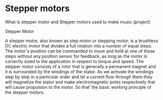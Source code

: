 # Stepper motors
 What is stepper motor and Stepper motors used to make music (project)

Stepper Motor

A stepper motor, also known as step motor or stepping motor, is a brushless DC electric motor that divides a full rotation into a number of equal steps. The motor's position can be commanded to move and hold at one of these steps without any position sensor for feedback, as long as the motor is correctly sized to the application in respect to torque and speed.
The stepper motor consists of a rotor that is generally a permanent magnet and it is surrounded by the windings of the stator. As we activate the windings step by step in a particular order and let a current flow through them they will magnetize the stator and make electromagnetic poles respectively that will cause propulsion to the motor. So that’ the basic working principle of the stepper motors.
